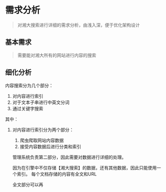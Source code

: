 # 需求分析

> 对湘大搜索进行详细的需求分析，由浅入深，便于优化架构设计

## 基本需求

> 需要能对湘大所有的网站进行内容的搜索

## 细化分析

内容搜索分为几个部分：

1. 对内容进行索引
2. 对于文本子串进行中英文分词
3. 通过关键字搜索

其中：
1. 对内容进行索引分为两个部分：

    1. 爬虫爬取网站内容数据
    2. 接受内容数据后进行分类和索引
    
    管理系统负责第二部分，因此需要对数据进行详细的处理。
    
    因为在引擎中不仅存储【湘大搜索】的数据，还有其他数据，因此只能使用一个索引。
    每个文档存储的内容有全文和URL
    
    全文部分可以再
    
    